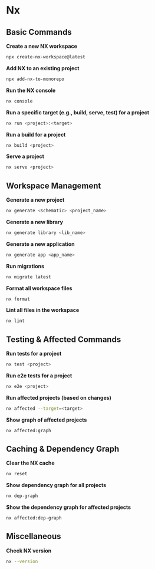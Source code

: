 # Nx

## Basic Commands

**Create a new NX workspace**
```bash
npx create-nx-workspace@latest
```

**Add NX to an existing project**
```bash
npx add-nx-to-monorepo
```

**Run the NX console**
```bash
nx console
```

**Run a specific target (e.g., build, serve, test) for a project**
```bash
nx run <project>:<target>
```

**Run a build for a project**
```bash
nx build <project>
```

**Serve a project**
```bash
nx serve <project>
```

## Workspace Management

**Generate a new project**
```bash
nx generate <schematic> <project_name>
```

**Generate a new library**
```bash
nx generate library <lib_name>
```

**Generate a new application**
```bash
nx generate app <app_name>
```

**Run migrations**
```bash
nx migrate latest
```

**Format all workspace files**
```bash
nx format
```

**Lint all files in the workspace**
```bash
nx lint
```

## Testing & Affected Commands

**Run tests for a project**
```bash
nx test <project>
```

**Run e2e tests for a project**
```bash
nx e2e <project>
```

**Run affected projects (based on changes)**
```bash
nx affected --target=<target>
```

**Show graph of affected projects**
```bash
nx affected:graph
```

## Caching & Dependency Graph

**Clear the NX cache**
```bash
nx reset
```

**Show dependency graph for all projects**
```bash
nx dep-graph
```

**Show the dependency graph for affected projects**
```bash
nx affected:dep-graph
```

## Miscellaneous

**Check NX version**
```bash
nx --version
```